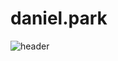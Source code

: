 # daniel.park

![header](https://capsule-render.vercel.app/api?type=Rounded&color=auto&height=300&section=header&text=Welome%20to%20Project&fontSize=90)
